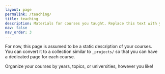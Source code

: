 ```yaml
---
layout: page
permalink: /teaching/
title: teaching
description: Materials for courses you taught. Replace this text with your description. prova.
nav: false
nav_order: 3
---
```


For now, this page is assumed to be a static description of your courses. You can convert it to a collection similar to `_projects/` so that you can have a dedicated page for each course.

Organize your courses by years, topics, or universities, however you like!

